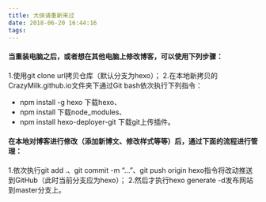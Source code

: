 ```yaml
---
title: 大侠请重新来过
date: 2018-06-20 16:44:16
tags:
---
```

#### 当重装电脑之后，或者想在其他电脑上修改博客，可以使用下列步骤：
  1.使用git clone url拷贝仓库（默认分支为hexo）；
  2.在本地新拷贝的CrazyMilk.github.io文件夹下通过Git bash依次执行下列指令：
 - npm install -g hexo 下载hexo、
 - npm install 下载node_modules、
 - npm install hexo-deployer-git 下载git上传插件。
<!-- more -->
#### 在本地对博客进行修改（添加新博文、修改样式等等）后，通过下面的流程进行管理：
  1.依次执行git add .、git commit -m “…”、git push origin hexo指令将改动推送到GitHub（此时当前分支应为hexo）；
  2.然后才执行hexo generate -d发布网站到master分支上。
